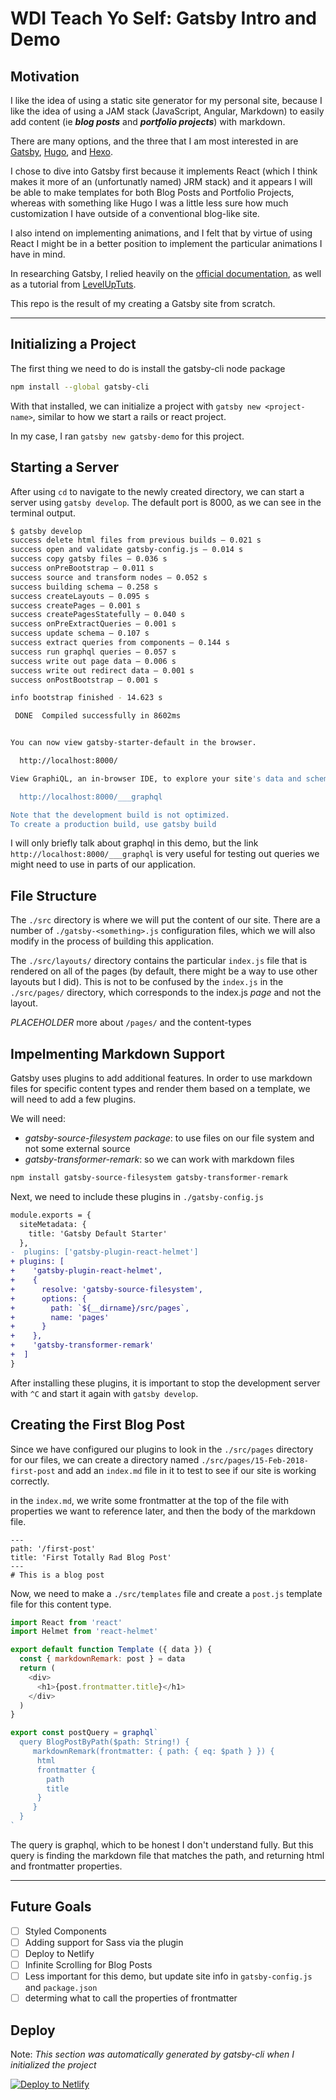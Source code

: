 # WDI Teach Yo Self: Gatsby Intro and Demo

## Motivation

I like the idea of using a static site generator for my personal site, because I like the idea of using a JAM stack (JavaScript, Angular, Markdown) to easily add content (ie **_blog posts_** and **_portfolio projects_**) with markdown.

There are many options, and the three that I am most interested in are [Gatsby](https://www.gatsbyjs.org/), [Hugo](https://gohugo.io/), and [Hexo](https://hexo.io/).

I chose to dive into Gatsby first because it implements React (which I think makes it more of an (unfortunatly named) JRM stack) and it appears I will be able to make templates for both Blog Posts and Portfolio Projects, whereas with something like Hugo I was a little less sure how much customization I have outside of a conventional blog-like site.

I also intend on implementing animations, and I felt that by virtue of using React I might be in a better position to implement the particular animations I have in mind.

In researching Gatsby, I relied heavily on the [official documentation](https://www.gatsbyjs.org/docs/), as well as a tutorial from [LevelUpTuts](https://www.leveluptutorials.com/).

This repo is the result of my creating a Gatsby site from scratch.

---

## Initializing a Project

The first thing we need to do is install the gatsby-cli node package

```bash
npm install --global gatsby-cli
```

With that installed, we can initialize a project with `gatsby new <project-name>`, similar to how we start a rails or react project.

In my case, I ran `gatsby new gatsby-demo` for this project.

## Starting a Server

After using `cd` to navigate to the newly created directory, we can start a server using `gatsby develop`. The default port is 8000, as we can see in the terminal output.

```bash
$ gatsby develop
success delete html files from previous builds — 0.021 s
success open and validate gatsby-config.js — 0.014 s
success copy gatsby files — 0.036 s
success onPreBootstrap — 0.011 s
success source and transform nodes — 0.052 s
success building schema — 0.258 s
success createLayouts — 0.095 s
success createPages — 0.001 s
success createPagesStatefully — 0.040 s
success onPreExtractQueries — 0.001 s
success update schema — 0.107 s
success extract queries from components — 0.144 s
success run graphql queries — 0.057 s
success write out page data — 0.006 s
success write out redirect data — 0.001 s
success onPostBootstrap — 0.001 s

info bootstrap finished - 14.623 s

 DONE  Compiled successfully in 8602ms                                                    1:52:50 PM


You can now view gatsby-starter-default in the browser.

  http://localhost:8000/

View GraphiQL, an in-browser IDE, to explore your site's data and schema

  http://localhost:8000/___graphql

Note that the development build is not optimized.
To create a production build, use gatsby build
```

I will only briefly talk about graphql in this demo, but the link `http://localhost:8000/___graphql` is very useful for testing out queries we might need to use in parts of our application.

## File Structure

The `./src` directory is where we will put the content of our site. There are a number of `./gatsby-<something>.js` configuration files, which we will also modify in the process of building this application.

The `./src/layouts/` directory contains the particular `index.js` file that is rendered on all of the pages (by default, there might be a way to use other layouts but I did). This is not to be confused by the `index.js` in the `./src/pages/` directory, which corresponds to the index.js _page_ and not the layout.

_PLACEHOLDER_ more about `/pages/` and the content-types

## Impelmenting Markdown Support

Gatsby uses plugins to add additional features. In order to use markdown files for specific content types and render them based on a template, we will need to add a few plugins.

We will need:

- _gatsby-source-filesystem package_: to use files on our file system and not some external source
- _gatsby-transformer-remark_: so we can work with markdown files

```bash
npm install gatsby-source-filesystem gatsby-transformer-remark
```

Next, we need to include these plugins in `./gatsby-config.js`

```diff js
module.exports = {
  siteMetadata: {
    title: 'Gatsby Default Starter'
  },
-  plugins: ['gatsby-plugin-react-helmet']
+ plugins: [
+    'gatsby-plugin-react-helmet',
+    {
+      resolve: 'gatsby-source-filesystem',
+      options: {
+        path: `${__dirname}/src/pages`,
+        name: 'pages'
+      }
+    },
+    'gatsby-transformer-remark'
+  ]
}

```

After installing these plugins, it is important to stop the development server with `^C` and start it again with `gatsby develop`.

## Creating the First Blog Post

Since we have configured our plugins to look in the `./src/pages` directory for our files, we can create a directory named `./src/pages/15-Feb-2018-first-post` and add an `index.md` file in it to test to see if our site is working correctly.

in the `index.md`, we write some frontmatter at the top of the file with properties we want to reference later, and then the body of the markdown file.

```
---
path: '/first-post'
title: 'First Totally Rad Blog Post'
---
# This is a blog post
```
Now, we need to make a `./src/templates` file and create a `post.js` template file for this content type.

```js
import React from 'react'
import Helmet from 'react-helmet'

export default function Template ({ data }) {
  const { markdownRemark: post } = data
  return (
    <div>
      <h1>{post.frontmatter.title}</h1>
    </div>
  )
}

export const postQuery = graphql`
  query BlogPostByPath($path: String!) {
     markdownRemark(frontmatter: { path: { eq: $path } }) {
      html
      frontmatter {
        path
        title
      }
     }
  }
`
```

The query is graphql, which to be honest I don't understand fully. But this query is finding the markdown file that matches the path, and returning html and frontmatter properties.

---

## Future Goals

- [ ] Styled Components
- [ ] Adding support for Sass via the plugin
- [ ] Deploy to Netlify
- [ ] Infinite Scrolling for Blog Posts
- [ ] Less important for this demo, but update site info in `gatsby-config.js` and `package.json`
- [ ] determing what to call the properties of frontmatter

## Deploy

Note: _This section was automatically generated by gatsby-cli when I initialized the project_

[![Deploy to Netlify](https://www.netlify.com/img/deploy/button.svg)](https://app.netlify.com/start/deploy?repository=https://github.com/gatsbyjs/gatsby-starter-default)
